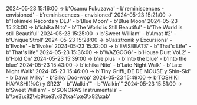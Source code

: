 2024-05-23 15:16:00 -> b'Osamu Fukuzawa' - b'reminiscences - envisioned' - b'reminiscences - envisioned'
2024-05-23 15:21:00 -> b'Tokimeki Records y DLJ' - b'Blue Moon' - b'Blue Moon'
2024-05-23 15:23:00 -> b'ichika Nito' - b'The World is Still Beautiful' - b'The World is still Beautiful'
2024-05-23 15:25:00 -> b'Sweet William' - b'Amat #2' - b'Unique Stroll'
2024-05-23 15:28:00 -> b'Jazztronik y Excursions' - b'Evoke' - b'Evoke'
2024-05-23 15:32:00 -> b'EVISBEATS' - b"That's Life" - b"That's life"
2024-05-23 15:36:00 -> b'WAZGOGG' - b'House Dust Vol.2' - b'Hold On'
2024-05-23 15:39:00 -> b're:plus' - b'Into the blue' - b'Into the blue'
2024-05-23 15:43:00 -> b'ichika Nito' - b'Late Night Walk' - b'Late Night Walk'
2024-05-23 15:46:00 -> b'Tiny Griffi, DE DE MOUSE y Shin-Ski' - b'Dawn Milky' - b'Silky Doo-wop'
2024-05-23 15:49:00 -> b'TOSHIKI HAYASHI(%C) y SR23' - b"Walkin'" - b"Walkin'"
2024-05-23 15:51:00 -> b'Sweet William' - b'SONORAS Instrumentals' - b'\xe3\x82\xb9\xe3\x82\xa4\xe3\x82\xab'
